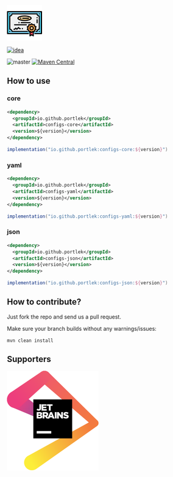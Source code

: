 <img src="logo/logo.svg" width="92px"/>

[![idea](https://www.elegantobjects.org/intellij-idea.svg)](https://www.jetbrains.com/idea/)

![master](https://github.com/portlek/configs/workflows/build/badge.svg)
[![Maven Central](https://img.shields.io/maven-central/v/io.github.portlek/config-parent?label=version)](https://repo1.maven.org/maven2/io/github/portlek/configs-parent/)

## How to use

### core
```xml
<dependency>
  <groupId>io.github.portlek</groupId>
  <artifactId>configs-core</artifactId>
  <version>${version}</version>
</dependency>
```

```groovy
implementation("io.github.portlek:configs-core:${version}")
```

### yaml
```xml
<dependency>
  <groupId>io.github.portlek</groupId>
  <artifactId>configs-yaml</artifactId>
  <version>${version}</version>
</dependency>
```

```groovy
implementation("io.github.portlek:configs-yaml:${version}")
```

### json
```xml
<dependency>
  <groupId>io.github.portlek</groupId>
  <artifactId>configs-json</artifactId>
  <version>${version}</version>
</dependency>
```

```groovy
implementation("io.github.portlek:configs-json:${version}")
```

## How to contribute?

Just fork the repo and send us a pull request.

Make sure your branch builds without any warnings/issues:

```
mvn clean install
```

## Supporters

[![Jetbrains](logo/jetbrains.svg)](https://www.jetbrains.com/?from=configs)

